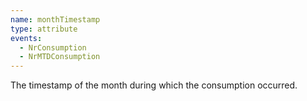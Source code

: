 ```yaml
---
name: monthTimestamp
type: attribute
events:
  - NrConsumption
  - NrMTDConsumption
---
```


The timestamp of the month during which the consumption occurred.